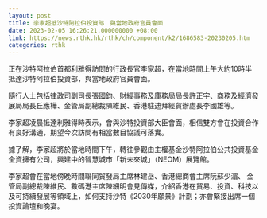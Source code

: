 ```yaml
---
layout: post
title: 李家超抵沙特阿拉伯投資部　與當地政府官員會面
date: 2023-02-05 16:26:21.000000000 +08:00
link: https://news.rthk.hk/rthk/ch/component/k2/1686583-20230205.htm
categories: rthk
---
```


正在沙特阿拉伯首都利雅得訪問的行政長官李家超，在當地時間上午大約10時半抵達沙特阿拉伯投資部，與當地政府官員會面。

隨行人士包括律政司副司長張國鈞、財經事務及庫務局局長許正宇、商務及經濟發展局局長丘應樺、金管局副總裁陳維民、香港駐迪拜經貿辦處長李國雄等。

李家超凌晨抵達利雅得時表示，會與沙特投資部大臣會面，相信雙方會在投資合作有良好溝通，期望今次訪問有相當數目協議可落實。

據了解，李家超將於當地時間下午，轉往參觀由主權基金沙特阿拉伯公共投資基金全資擁有公司，興建中的智慧城市「新未來城」（NEOM）展覽館。

李家超會在當地傍晚時間聯同貿發局主席林建岳、香港總商會主席阮蘇少湄、 金管局副總裁陳維民、數碼港主席陳細明會見傳媒，介紹香港在貿易、投資、科技以及可持續發展等領域上，如何支持沙特《2030年願景》計劃；亦會緊接出席一個投資論壇和晚宴。
